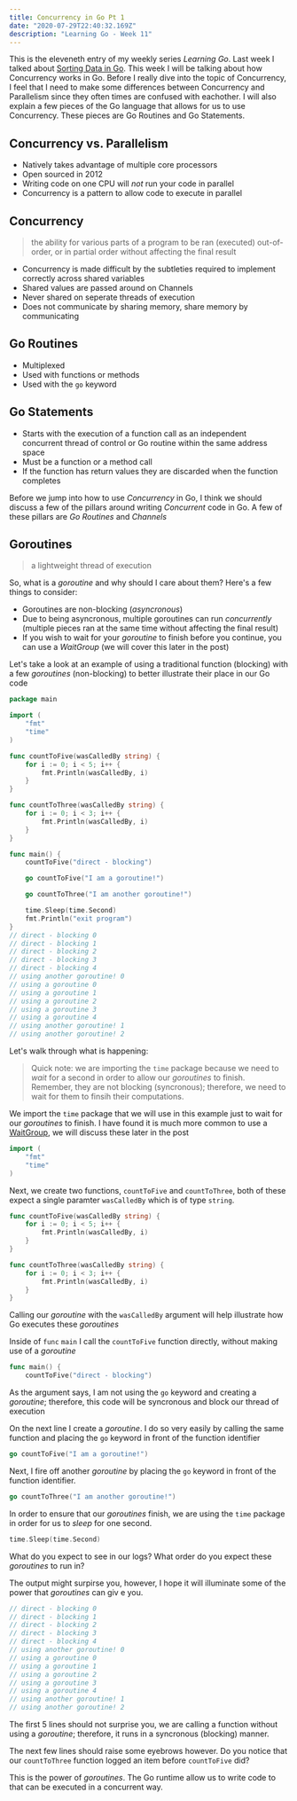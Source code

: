 ```yaml
---
title: Concurrency in Go Pt 1
date: "2020-07-29T22:40:32.169Z"
description: "Learning Go - Week 11"
---
```


This is the eleveneth entry of my weekly series *Learning Go*. Last week I talked about [Sorting Data in Go](). This week I will be talking about how Concurrency works in Go. Before I really dive into the topic of Concurrency, I feel that I need to make some differences between Concurrency and Parallelism since they often times are confused with eachother. I will also explain a few pieces of the Go language that allows for us to use Concurrency. These pieces are Go Routines and Go Statements.

## Concurrency vs. Parallelism

- Natively takes advantage of multiple core processors
- Open sourced in 2012
- Writing code on one CPU will *not* run your code in parallel
- Concurrency is a pattern to allow code to execute in parallel

## Concurrency

> the ability for various parts of a program to be ran (executed) out-of-order, or in partial order without affecting the final result

- Concurrency is made difficult by the subtleties required to implement correctly across shared variables
- Shared values are passed around on Channels
- Never shared on seperate threads of execution
- Does not communicate by sharing memory, share memory by communicating

## Go Routines

- Multiplexed
- Used with functions or methods
- Used with the `go` keyword

## Go Statements

- Starts with the execution of a function call as an independent concurrent thread of control or Go routine within the same address space
- Must be a function or a method call
- If the function has return values they are discarded when the function completes

Before we jump into how to use *Concurrency* in Go, I think we should discuss a few of the pillars around writing *Concurrent* code in Go. A few of these pillars are *Go Routines* and *Channels*

## Goroutines

> a lightweight thread of execution

So, what is a *goroutine* and why should I care about them? Here's a few things to consider:

- Goroutines are non-blocking (*asyncronous*)
- Due to being asyncronous, multiple goroutines can run *concurrently* (multiple pieces ran at the same time without affecting the final result)
- If you wish to wait for your *goroutine* to finish before you continue, you can use a *WaitGroup* (we will cover this later in the post)

Let's take a look at an example of using a traditional function (blocking) with a few *goroutines* (non-blocking) to better illustrate their place in our Go code

```go
package main

import (
	"fmt"
	"time"
)

func countToFive(wasCalledBy string) {
	for i := 0; i < 5; i++ {
		fmt.Println(wasCalledBy, i)
	}
}

func countToThree(wasCalledBy string) {
	for i := 0; i < 3; i++ {
		fmt.Println(wasCalledBy, i)
	}
}

func main() {
	countToFive("direct - blocking")

	go countToFive("I am a goroutine!")

	go countToThree("I am another goroutine!")

	time.Sleep(time.Second)
	fmt.Println("exit program")
}
// direct - blocking 0
// direct - blocking 1
// direct - blocking 2
// direct - blocking 3
// direct - blocking 4
// using another goroutine! 0
// using a goroutine 0
// using a goroutine 1
// using a goroutine 2
// using a goroutine 3
// using a goroutine 4
// using another goroutine! 1
// using another goroutine! 2
```

Let's walk through what is happening:

> Quick note: we are importing the `time` package because we need to *wait* for a second in order to allow our *goroutines* to finish. Remember, they are not blocking (syncronous); therefore, we need to wait for them to finsih their computations.

We import the `time` package that we will use in this example just to wait for our *goroutines* to finish. I have found it is much more common to use a [WaitGroup](), we will discuss these later in the post

```go
import (
	"fmt"
	"time"
)
```

Next, we create two functions, `countToFive` and `countToThree`, both of these expect a single paramter `wasCalledBy` which is of type `string`.
```go
func countToFive(wasCalledBy string) {
	for i := 0; i < 5; i++ {
		fmt.Println(wasCalledBy, i)
	}
}

func countToThree(wasCalledBy string) {
	for i := 0; i < 3; i++ {
		fmt.Println(wasCalledBy, i)
	}
}
```

Calling our *goroutine* with the `wasCalledBy` argument will help illustrate how Go executes these *goroutines*

Inside of `func` `main` I call the `countToFive` function directly, without making use of a *goroutine*

```go
func main() {
	countToFive("direct - blocking")
```

As the argument says, I am not using the `go` keyword and creating a *goroutine*; therefore, this code will be syncronous and block our thread of execution

On the next line I create a *goroutine*. I do so very easily by calling the same function and placing the `go` keyword in front of the function identifier

```go
go countToFive("I am a goroutine!")
```

Next, I fire off another *goroutine* by placing the `go` keyword in front of the function identifier.

```go
go countToThree("I am another goroutine!")
```

In order to ensure that our *goroutines* finish, we are using the `time` package in order for us to *sleep* for one second.

```go
time.Sleep(time.Second)
```

What do you expect to see in our logs? What order do you expect these *goroutines* to run in?

The output might surpirse you, however, I hope it will illuminate some of the power that *goroutines* can giv e you.

```go
// direct - blocking 0
// direct - blocking 1
// direct - blocking 2
// direct - blocking 3
// direct - blocking 4
// using another goroutine! 0
// using a goroutine 0
// using a goroutine 1
// using a goroutine 2
// using a goroutine 3
// using a goroutine 4
// using another goroutine! 1
// using another goroutine! 2
```

The first 5 lines should not surprise you, we are calling a function without using a *goroutine*; therefore, it runs in a syncronous (blocking) manner.

The next few lines should raise some eyebrows however. Do you notice that our `countToThree` function logged an item before `countToFive` did? 

This is the power of *goroutines*. The Go runtime allow us to write code to that can be executed in a concurrent way.